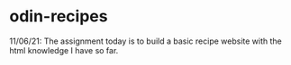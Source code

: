 # odin-recipes
11/06/21: The assignment today is to build a basic recipe website with
the html knowledge I have so far.
